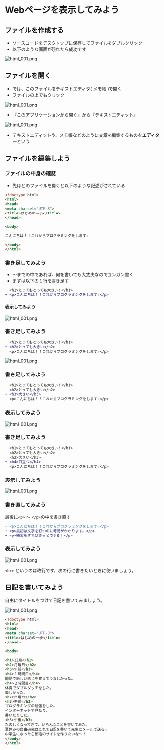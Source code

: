 # Webページを表示してみよう

## ファイルを作成する

* ソースコードをデスクトップに保存してファイルをダブルクリック
* 以下のような画面が現れたら成功です

![html_001.png](image/html_001.png)

## ファイルを開く

* では、このファイルをテキストエディタ( メモ帳 )で開く
* ファイルの上で右クリック

![html_001.png](image/html_002.png)

* 『このアプリケーションから開く』から『テキストエディット』

![html_001.png](image/html_003.png)

* テキストエディットや、メモ帳などのように文章を編集するものを**エディター**という

## ファイルを編集しよう

### ファイルの中身の確認

* 先ほどのファイルを開くと以下のような記述がされている

```html
<!doctype html>
<html>
<head>
<meta charset="UTF-8">
<title>はじめの一歩</title>
</head>

<body>

こんにちは！！これからプログラミングをします☆

</body>
</html>
```

### 書き足してみよう

* <body>〜</body>までの中であれば、何を書いても大丈夫なのでガンガン書く
* まずは以下の１行を書き足す

```diff
  <h1>とってもとっても大きい！</h1>
+ <p>こんにちは！！これからプログラミングをします☆</p>
```

<h4>表示してみよう</h4>

![html_001.png](image/html_004.png)

### 書き足してみよう

```diff
  <h1>とってもとっても大きい！</h1>
+ <h2>とっても大きい</h2>
  <p>こんにちは！！これからプログラミングをします☆</p>
```

![html_001.png](image/html_005.png)

### 書き足してみよう

```diff
  <h1>とってもとっても大きい！</h1>
  <h2>とっても大きい</h2>
+ <h3>大きい</h3>
  <p>こんにちは！！これからプログラミングをします☆</p>
```

### 表示してみよう

![html_001.png](image/html_006.png)

### 書き足してみよう

```diff
  <h1>とってもとっても大きい！</h1>
  <h2>とっても大きい</h2>
  <h3>大きい</h3>
+ <h4>目立つ</h4>
  <p>こんにちは！！これからプログラミングをします☆</p>
```

### 表示してみよう

![html_001.png](image/html_007.png)

### 書き直してみよう

最後に`<p>` 〜 `</p>`の中を書き直す

```diff
- <p>こんにちは！！これからプログラミングをします☆</p>
+ <p>最初は文字を打つのに時間がかかります。</p>
+ <p>練習をすればきっとできる！</p>
```

### 表示してみよう

![html_001.png](image/html_008.png)

`<br>` というのは改行です。次の行に書きたいときに使いましょう。

## 日記を書いてみよう

自由にタイトルをつけて日記を書いてみましょう。

![html_001.png](image/html_009.png)

```html
<!doctype html>
<html>
<head>
<meta charset="UTF-8">
<title>はじめの一歩</title>
</head>

<body>

<h1>12月</h1>
<h2>月曜日</h2>
<h3>午前</h3>
<h4>１時間目</h4>
国語で新しい感じを覚えてうれしかった。
<h4>２時間目</h4>
体育でダブルダッチをした。
楽しかった。
<h2>日曜日</h2>
<h3>午前</h3>
プログラミングの勉強をした。
インターネットで見たり、
書いたりした。
<h3>午後</h3>
たのしくなってきて、いろんなことを書いてみた。
夏休みの自由研究はこれで日記を書いて先生にメールで送る☆
中学生になったら部活のサイトを作りたいな〜！
</body>
</html>
```
